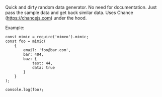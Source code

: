 Quick and dirty random data generator. 
No need for documentation. Just pass the sample data and get back similar data.
Uses Chance (https://chancejs.com) under the hood.

Example:

```
const mimic = require('mimeo').mimic;
const foo = mimic(
    { 
        email: 'foo@bar.com', 
        bar: 404, 
        baz: { 
            test: 44, 
            data: true 
        } 
    }
);

console.log(foo);
```
